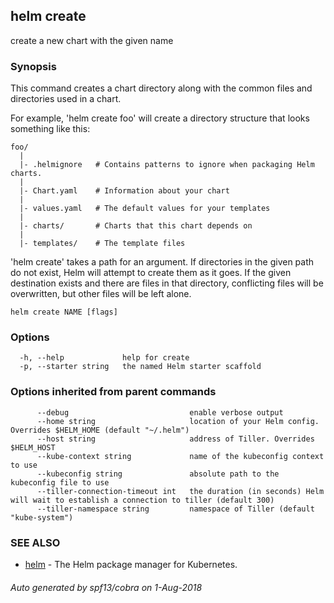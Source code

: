 ## helm create

create a new chart with the given name

### Synopsis


This command creates a chart directory along with the common files and
directories used in a chart.

For example, 'helm create foo' will create a directory structure that looks
something like this:

	foo/
	  |
	  |- .helmignore   # Contains patterns to ignore when packaging Helm charts.
	  |
	  |- Chart.yaml    # Information about your chart
	  |
	  |- values.yaml   # The default values for your templates
	  |
	  |- charts/       # Charts that this chart depends on
	  |
	  |- templates/    # The template files

'helm create' takes a path for an argument. If directories in the given path
do not exist, Helm will attempt to create them as it goes. If the given
destination exists and there are files in that directory, conflicting files
will be overwritten, but other files will be left alone.


```
helm create NAME [flags]
```

### Options

```
  -h, --help             help for create
  -p, --starter string   the named Helm starter scaffold
```

### Options inherited from parent commands

```
      --debug                           enable verbose output
      --home string                     location of your Helm config. Overrides $HELM_HOME (default "~/.helm")
      --host string                     address of Tiller. Overrides $HELM_HOST
      --kube-context string             name of the kubeconfig context to use
      --kubeconfig string               absolute path to the kubeconfig file to use
      --tiller-connection-timeout int   the duration (in seconds) Helm will wait to establish a connection to tiller (default 300)
      --tiller-namespace string         namespace of Tiller (default "kube-system")
```

### SEE ALSO

* [helm](helm.md)	 - The Helm package manager for Kubernetes.

###### Auto generated by spf13/cobra on 1-Aug-2018
